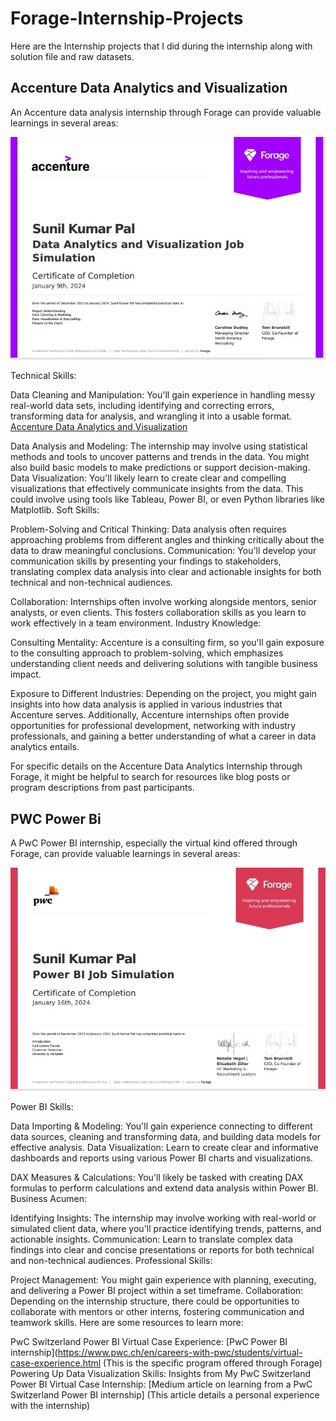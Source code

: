 # Forage-Internship-Projects
Here are the Internship projects that I did during the internship along with solution file and raw datasets.


## Accenture Data Analytics and Visualization 

An Accenture data analysis internship through Forage can provide valuable learnings in several areas:


![App Screenshot](https://github.com/Sunilpal9401/Forage-Internship-Projects/blob/main/Accenture%20Data%20Analytics%20and%20Visualization/accenture.jpg?raw=true)

Technical Skills:

Data Cleaning and Manipulation: You'll gain experience in handling messy real-world data sets, including identifying and correcting errors, transforming data for analysis, and wrangling it into a usable format. [Accenture Data Analytics and Visualization](https://www.theforage.com/virtual-experience/hzmoNKtzvAzXsEqx8/accenture-north-america/data-analytics-virtual-experience/data-cleaning-modeling)


Data Analysis and Modeling: The internship may involve using statistical methods and tools to uncover patterns and trends in the data. You might also build basic models to make predictions or support decision-making.
Data Visualization: You'll likely learn to create clear and compelling visualizations that effectively communicate insights from the data. This could involve using tools like Tableau, Power BI, or even Python libraries like Matplotlib.
Soft Skills:

Problem-Solving and Critical Thinking: Data analysis often requires approaching problems from different angles and thinking critically about the data to draw meaningful conclusions.
Communication: You'll develop your communication skills by presenting your findings to stakeholders, translating complex data analysis into clear and actionable insights for both technical and non-technical audiences.


Collaboration: Internships often involve working alongside mentors, senior analysts, or even clients. This fosters collaboration skills as you learn to work effectively in a team environment.
Industry Knowledge:

Consulting Mentality: Accenture is a consulting firm, so you'll gain exposure to the consulting approach to problem-solving, which emphasizes understanding client needs and delivering solutions with tangible business impact.


Exposure to Different Industries: Depending on the project, you might gain insights into how data analysis is applied in various industries that Accenture serves.
Additionally, Accenture internships often provide opportunities for professional development, networking with industry professionals, and gaining a better understanding of what a career in data analytics entails.

For specific details on the Accenture Data Analytics Internship through Forage, it might be helpful to search for resources like blog posts or program descriptions from past participants.

## PWC Power Bi

A PwC Power BI internship, especially the virtual kind offered through Forage, can provide valuable learnings in several areas:


![App Screenshot](https://github.com/Sunilpal9401/Forage-Internship-Projects/blob/main/PWC%20Power%20Bi/PWC.jpg?raw=true)


Power BI Skills:

Data Importing & Modeling: You'll gain experience connecting to different data sources, cleaning and transforming data, and building data models for effective analysis.
Data Visualization: Learn to create clear and informative dashboards and reports using various Power BI charts and visualizations.


DAX Measures & Calculations: You'll likely be tasked with creating DAX formulas to perform calculations and extend data analysis within Power BI.
Business Acumen:

Identifying Insights: The internship may involve working with real-world or simulated client data, where you'll practice identifying trends, patterns, and actionable insights.
Communication: Learn to translate complex data findings into clear and concise presentations or reports for both technical and non-technical audiences.
Professional Skills:

Project Management: You might gain experience with planning, executing, and delivering a Power BI project within a set timeframe.
Collaboration: Depending on the internship structure, there could be opportunities to collaborate with mentors or other interns, fostering communication and teamwork skills.
Here are some resources to learn more:

PwC Switzerland Power BI Virtual Case Experience: [PwC Power BI internship](https://www.pwc.ch/en/careers-with-pwc/students/virtual-case-experience.html (This is the specific program offered through Forage)
Powering Up Data Visualization Skills: Insights from My PwC Switzerland Power BI Virtual Case Internship: [Medium article on learning from a PwC Switzerland Power BI internship] (This article details a personal experience with the internship)
